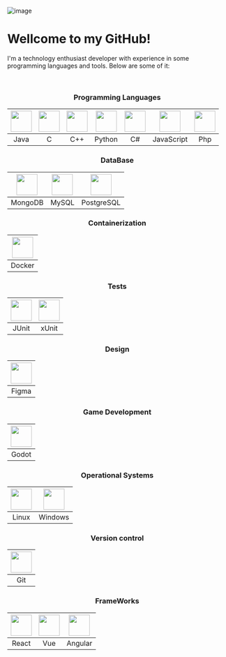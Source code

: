 ![image](https://github.com/nandovx/nandovx/assets/20803647/ed05adc6-13b7-4110-bb04-d1ae95bbe892)<h1>Wellcome to my GitHub!</h1>
<p>I'm a technology enthusiast developer with experience in some programming languages and tools. Below are some of it:</p>
</br>

<div align="center">

### Programming Languages
| <img src="https://img.icons8.com/color/48/000000/java-coffee-cup-logo.png" width="48"> | <img src="https://img.icons8.com/color/48/000000/c-programming.png" width="48"> | <img src="https://img.icons8.com/color/48/000000/c-plus-plus-logo.png" width="48"> | <img src="https://img.icons8.com/color/48/000000/python.png" width="48"> | <img src="https://img.icons8.com/?size=100&id=45490&format=png&color=000000" width="48"> | <img src="https://img.icons8.com/?size=100&id=PXTY4q2Sq2lG&format=png&color=000000" width="48"> | <img src="https://img.icons8.com/?size=100&id=pKaVdzbCJGgA&format=png&color=000000" width="48"> |
|:---:|:---:|:---:|:---:|:---:|:---:|:---:|
| Java | C | C++ | Python | C# | JavaScript | Php |

### DataBase
| <img src="https://img.icons8.com/color/48/000000/mongodb.png" width="48"> | <img src="https://img.icons8.com/color/48/000000/mysql-logo.png" width="48"> | <img src="https://img.icons8.com/color/48/000000/postgreesql.png" width="48"> |
|:---:|:---:|:---:|
| MongoDB | MySQL | PostgreSQL |

### Containerization
| <img src="https://img.icons8.com/color/48/000000/docker.png" width="48"> |
|:---:|
| Docker |

### Tests
| <img src="https://img.icons8.com/ios-filled/50/000000/java-eclipse.png" width="48"> | <img src="https://img.icons8.com/windows/48/000000/unit-test.png" width="48"> |
|:---:|:---:|
| JUnit | xUnit |

### Design
| <img src="https://img.icons8.com/windows/32/000000/figma.png" width="48"> |
|:---:|
| Figma |

### Game Development
| <img src="https://img.icons8.com/windows/48/000000/godot-engine.png" width="48"> |
|:---:|
| Godot |

### Operational Systems
| <img src="https://img.icons8.com/color/48/000000/linux.png" width="48"> | <img src="https://img.icons8.com/color/48/000000/windows-10.png" width="48"> |
|:---:|:---:|
| Linux | Windows |

### Version control
| <img src="https://img.icons8.com/color/48/000000/git.png" width="48"> |
|:---:|
| Git |

### FrameWorks
| <img src="https://icons8.com/icon/bzf0DqjXFHIW/react" width="48"> | <img src="https://icons8.com/icon/rY6agKizO9eb/vue-js" width="48"> | <img src="https://icons8.com/icon/71257/angularjs" width="48"> |
|:---:|:---:|:---:|
| React | Vue | Angular |

</div>
